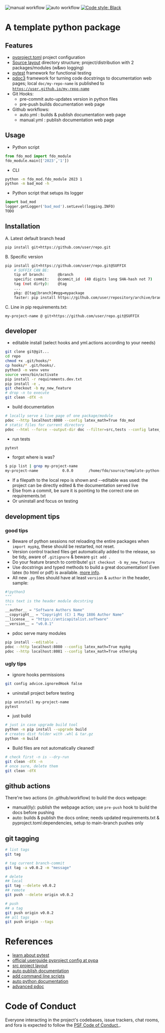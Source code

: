 ![manual workflow](https://github.com/fdobad/template-python-package/actions/workflows/manual.yml/badge.svg)
![auto workflow](https://github.com/fdobad/template-python-package/actions/workflows/auto.yml/badge.svg)
<a href=https://github.com/psf/black>![Code style: Black](https://img.shields.io/badge/code%20style-black-000000.svg)</a>

# A template python package
## Features

* [pyproject.toml][pyproject_config] project configuration
* [Source layout][src-layout] directory structure; project/distribution with 2 packages/modules (w&wo logging)
* [pytest][pytest] framework for functional testing 
* [pdoc3][pdoc3] framework for turning code docstrings to documentation web pages; local `doc/my-repo-name` is published to [`https://user.github.io/my-repo-name`](https://fdobad.github.io/template-python-package)
* Git Hooks:
    - pre-commit auto-updates version in python files
    - pre-push builds documentation web page
* Github workflows:
    - auto.yml : builds & publish documentation web page
    - manual.yml : publish documentation web page

## Usage
* Python script
```python
from fdo_mod import fdo_module
fdo_module.main(['2023','1'])
```
* CLI
```bash
python -m fdo_mod.fdo_module 2023 1
python -m bad_mod -h
```
* Python script that setups its logger 
```python
import bad_mod
logger.getLogger('bad_mod').setLevel(logging.INFO)
TODO
```
## Installation
A. Latest default branch head
```bash
pip install git+https://github.com/user/repo.git
```
B. Specific version
```bash
pip install git+https://github.com/user/repo.git@SUFFIX
    # SUFFIX CAN BE:
    tip of branch:      @branch
    specific commit:    @commit_id  (40 digits long SHA-hash not 7)
    tag (not dirty):    @tag
    ...
    pkg: @[tag|branch]#egg=mypackage
    faster: pip install https://github.com/user/repository/archive/branch.[zip|wheel]
```
C. Line in pip requirements.txt:
```
my-project-name @ git+https://github.com/user/repo.git@SUFFIX
```
## developer  
* editable install (select hooks and yml.actions according to your needs)
```bash
git clone git@git...
cd repo
chmod +x .git/hooks/*
cp hooks/* .git/hooks/.
python3 -m venv venv
source venv/bin/activate
pip install -r requirements.dev.txt
pip install -e .
git checkout -b my_new_feature
# drop -n to execute
git clean -dfX -n
```
* build documentation
```bash
# locally serve a live page of one package/module
pdoc --http localhost:8080 --config latex_math=True fdo_mod
# static files for current directory
pdoc --html --force --output-dir doc --filter=src,tests --config latex_math=True .
```
* run tests
```bash
pytest
```
* forgot where is was?
```bash
$ pip list | grep my-project-name
my-project-name           0.0.0       /home/fdo/source/template-python-package
```
* If a filepath to the local repo is shown and --editable was used: the project can be directly edited & the documentation served live  
* Else from a commit, be sure it is pointing to the correct one on requirements.txt
* Or uninstall and focus on testing

## development tips
### good tips
* Beware of python sessions not reloading the entire packages when `import mypkg`, these should be restarted, not reset.
* Version control tracked files get automatically added to the release, so be tidy, aware of `.gitignore` & beware `git add .`
* Do your feature branch to contribute! `git checkout -b my_new_feature`
* Use docstrings and typed methods to build a great documentation! Even latex (to html or pdf) is available. [more info](https://pdoc3.github.io/pdoc/doc/pdoc/#what-objects-are-documented).
* All new `.py` files should have at least `version` & `author` in the header, sample:
```python
#!python3
""" 
this text is the header module docstring
"""
__author__ = "Software Authors Name"
__copyright__ = "Copyright (C) 1 May 1886 Author Name"
__license__ = "https://anticapitalist.software"
__version__ = "v0.0.1"
```
* pdoc serve many modules
```bash
pip install --editable .
pdoc --http localhost:8080 --config latex_math=True mypkg
pdoc --http localhost:8081 --config latex_math=True otherpkg
```
### ugly tips
* ignore hooks permissions
```bash
git config advice.ignoredHook false
```
* uninstall project before testing
```bash
pip uninstall my-project-name
pytest
```
* just build
```bash
# just in case upgrade build tool
python -m pip install --upgrade build
# creates dist folder with .whl & tar.gz
python -m build
```
* Build files are not automatically cleaned!
```bash
# check first -n is --dry-run
git clean -dfX -n
# once sure, delete them
git clean -dfX
```

## github actions
There're two actions (in .github/workflow) to build the docs webpage:

* manual(lly): publish the webpage action; use `pre-push` hook to build the docs before pushing
* auto: builds & publish the docs online; needs updated requirements.txt & pyproject.toml:dependencies, setup to main-branch pushes only

## git tagging
```bash
# list tags
git tag

# tag current branch-commit
git tag -a v0.0.2 -m "message"

# delete 
## local
git tag --delete v0.0.2
## remote
git push --delete origin v0.0.2

# push 
## a tag
git push origin v0.0.2
## all tags
git push origin --tags
```

# References
* [learn about pytest][pytest]
* [official userguide pyproject config at pypa][pyproject_config]  
* [src project layout][src-layout]  
* [auto publish documentation][auto-publish-docs]  
* [add command line scripts][cli-scripts]  
* [auto python documentation][pdoc3]  
* [advanced pdoc](https://github.com/pdoc3/pdoc/blob/master/pdoc/templates/config.mako)

# Code of Conduct

Everyone interacting in the project's codebases, issue trackers,
chat rooms, and fora is expected to follow the
[PSF Code of Conduct](https://www.python.org/psf/conduct/)_.

[pyproject_config]: https://setuptools.pypa.io/en/latest/userguide/pyproject_config.html
[src-layout]: https://setuptools.pypa.io/en/latest/userguide/package_discovery.html#src-layout
[cli-scripts]: https://setuptools.pypa.io/en/latest/userguide/entry_point.html
[pdoc3]: https://pdoc3.github.io/pdoc
[auto-publish-docs]: https://github.com/mitmproxy/pdoc/blob/main/.github/workflows/docs.yml
[pytest]: https://docs.pytest.org/en/latest/getting-started.html
